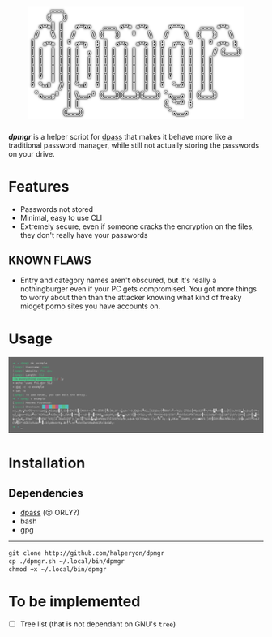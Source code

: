<h1 align=center>
 <img src="pix/logo.png">
</h1>

***dpmgr*** is a helper script for [dpass](http://github.com/disc-8/dpass) that makes it behave more like a traditional password manager, while still not actually storing the passwords on your drive.

# Features
* Passwords not stored
* Minimal, easy to use CLI
* Extremely secure, even if someone cracks the encryption on the files, they don't really have your passwords
## KNOWN FLAWS
* Entry and category names aren't obscured, but it's really a nothingburger even if your PC gets compromised. You got more things to worry about then than the attacker knowing what kind of freaky midget porno sites you have accounts on.
# Usage
<p align="center">
  <img src="pix/example.png">
</p>


# Installation
## Dependencies
 * [dpass](http://github.com/disc-8/dpass) (😮 ORLY?)
 * bash
 * gpg
---
```
git clone http://github.com/halperyon/dpmgr
cp ./dpmgr.sh ~/.local/bin/dpmgr
chmod +x ~/.local/bin/dpmgr
```
# To be implemented
- [ ] Tree list (that is not dependant on GNU's `tree`)
